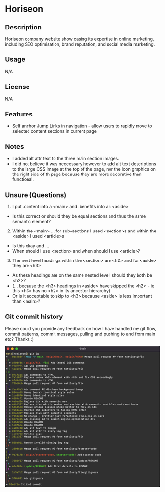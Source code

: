 # Horiseon

## Description

Horiseon company website show casing its expertise in online marketing, including SEO optimisation, brand reputation, and social media marketing.

## Usage

N/A

## License

N/A

## Features

- Self anchor Jump Links in navigation - allow users to rapidly move to selected content sections in current page

## Notes

- I added alt attr text to the three main section images.
- I did not believe it was neccessary however to add alt text descriptions to the large CSS image at the top of the page, nor the icon graphics on the right side of th page because they are more decorative than functional.

## Unsure (Questions)

1. I put .content into a \<main\> and .benefits into an \<aside\>

- Is this correct or should they be equal sections and thus the same semantic element?

2. Within the \<main\> ... for sub-sections I used \<section\>s and within the \<aside\> I used \<article\>s

- Is this okay and ...
- When should I use \<section\> and when should I use \<article\>?

3. The next level headings within the \<section\> are \<h2\> and for \<aside\> they are \<h3\>

- As these headings are on the same nested level, should they both be \<h2\>?
- (... because the \<h3\> headings in \<aside\> have skipped the \<h2\> - ie this \<h3\> has no \<h2\> in its ancestor hierarchy)
- Or is it acceptable to skip to \<h3\> because \<aside\> is less important than \<main\>?

## Git commit history

Please could you provide any feedback on how I have handled my git flow, commit patterns, commit messages, pulling and pushing to and from main etc? Thanks :)

![My git commit history](assets/images/git-log.png)
